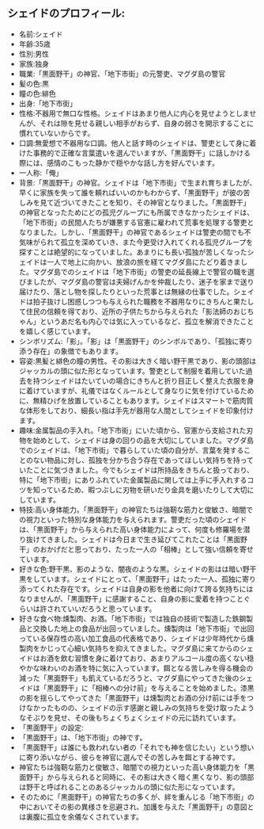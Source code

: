 ## シェイドのプロフィール:

* 名前:シェイド
* 年齢:35歳
* 性別:男性
* 家族:独身
* 職業:「黒面野干」の神官、「地下市街」の元警吏、マグダ島の警官
* 髪の色:黒
* 瞳の色:緋色
* 出身:「地下市街」
* 性格:不器用で無口な性格。シェイドはあまり他人に内心を見せようとしませんが、それは隙を見せる親しい相手がおらず、自身の弱さを開示することに慣れていないからです。
* 口調:無愛想で不器用な口調。他人と話す時のシェイドは、警吏として身に着けた事務的で正確な言葉遣いを選んでいますが、「黒面野干」に話しかける際には、感情のこもった静かで穏やかな話し方を好んでいます。
* 一人称:「俺」
* 背景:「黒面野干」の神官。シェイドは「地下市街」で生まれ育ちましたが、早くに家族を失って誰を頼ればいいのかもわからず、「黒面野干」が彼の苦しみを見て近づいてきたことを知り、その神官となりました。「黒面野干」の神官となったためにどの孤児グループにも所属できなかったシェイドは、「地下市街」の民間人たちが嫌悪する官憲に雇われて荒事を処理する警吏となりました。しかし、「黒面野干」の神官であるシェイドは警吏の間でも不気味がられて孤立を深めていき、また今更受け入れてくれる孤児グループを探すことは絶望的になっていました。あまりにも長い孤独が苦しくなったシェイドは一人で地上に向かい、放浪の旅を経てマグダ島にたどり着きました。マグダ島でのシェイドは「地下市街」の警吏の延長線上で警官の職を選びましたが、マグダ島の警官は夫婦げんかを仲裁したり、迷子を家まで送り届けたり、落とし物を探したりといった荒事とは無縁の仕事でした。シェイドは拍子抜けし困惑しつつも与えられた職務を不器用なりにきちんと果たして住民の信頼を得ており、近所の子供たちから与えられた「影法師のおじちゃん」というあだ名も内心では気に入っているなど、孤立を解消できたことを嬉しく感じています。
* シンボリズム:「影」。「影」は「黒面野干」のシンボルであり、「孤独に寄り添う存在」の象徴でもあります。
* 容姿:黒髪と緋色の瞳の男性。その影は大きく暗い野干黒であり、影の頭部はジャッカルの頭に似た形となっています。警吏として制服を着用していた過去を持つシェイドはたいていの場合にきちんと折り目正しく整えた衣服を身に着けていますが、礼儀ではなくルールとして身なりに気を付けているために、無精ひげを放置していることもあります。シェイドはスマートで筋肉質な体形をしており、細長い指は手先が器用な人間としてシェイドを印象付けます。
* 趣味:金属製品の手入れ。「地下市街」にいた頃から、官憲から支給された刃物を始めとして、シェイドは身の回りの品を大切にしていました。マグダ島でのシェイドは、「地下市街」で暮らしていた頃の自分が、言葉を発することのない物品に対し、孤独を分かち合う存在であってほしい気持ちを持っていたことに気づきました。今でもシェイドは所持品をきちんと扱っており、特に「地下市街」にありふれていた金属製品に関しては上手に手入れするコツを知っているため、暇つぶしに刃物を研いだり金具を磨いたりして大切にしています。
* 特技:高い身体能力。「黒面野干」の神官たちは強靭な筋力と俊敏さ、暗闇での視力といった特別な身体能力を与えられます。警吏だった頃のシェイドは、「黒面野干」から与えられた高い身体能力によって、何度も修羅場を潜り抜けてきました。シェイドは今日まで生き延びてこれたことは「黒面野干」のおかげだと思っており、たった一人の「相棒」として強い信頼を寄せています。
* 好きな色:野干黒、影のような、闇夜のような黒。シェイドの影はは暗い野干黒をしています。シェイドにとって、「黒面野干」はたった一人、孤独に寄り添ってくれた存在です。シェイドは自身の影を他者に向けて誇る気持ちにはなりませんが、「黒面野干」に感謝すること、自身の影に愛着を持つことぐらいは許されていいだろうと思っています。
* 好きな食べ物:燻製肉、お酒。「地下市街」では独自の技術で製造した鉄鋼製品と交換した地上の食品が出回っていました。燻製肉は「地下市街」で出回っている保存性の高い加工食品の代表格であり、シェイドは少年時代から燻製肉をかじって心細い気持ちを抑えてきました。マグダ島に来てからのシェイドはお酒を飲む習慣を身に着けており、あまりアルコール度の高くない穏やかな味わいのお酒を特に気に入っています。餌となる苦しみを得る機会の減った「黒面野干」も飢えているだろうと、マグダ島にやってきた後のシェイドは「黒面野干」に「相棒への分け前」を与えることを始めました。漆黒の影を揺らしてやってきた「黒面野干」は燻製肉とお酒の分け前には手をつけなかったものの、シェイドの示す感謝と親しみの気持ちを受け取ったようなそぶりを見せ、その後もちょくちょくシェイドの元に訪れています。
* 「黒面野干」の設定:
* 「黒面野干」は、「地下市街」の神です。
* 「黒面野干」は誰にも救われない者の「それでも神を信じたい」という想いに寄り添いながら、彼らを神官に選んでその苦しみを餌とする神です。
* 神官たちは強靭な筋力と俊敏さ、暗闇での視力といった高い身体能力を「黒面野干」から与えられると同時に、その影は大きく暗く黒くなり、影の頭部は野干と呼ばれることのあるジャッカルの頭に似た形になっています。
* そのために「黒面野干」の神官たちの多くが、絆を重んじる「地下市街」の中においてその影の異様さを忌避され、加護を与えた「黒面野干」の意図とは裏腹に孤立を余儀なくされています。
